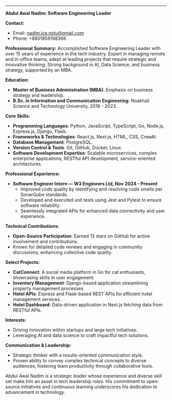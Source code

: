 ---

**Abdul Awal Nadim: Software Engineering Leader**

**Contact:**
- Email: nadim.ice.nstu@gmail.com
- Phone: +8801859198366

**Professional Summary:**
Accomplished Software Engineering Leader with over 15 years of experience in the tech industry. Expert in managing remote and in-office teams, adept at leading projects that require strategic and innovative thinking. Strong background in AI, Data Science, and business strategy, supported by an MBA.

**Education:**
- **Master of Business Administration (MBA)**: Emphasis on business strategy and leadership.
- **B.Sc. in Information and Communication Engineering**: Noakhali Science and Technology University, 2018 - 2023.

**Core Skills:**
- **Programming Languages**: Python, JavaScript, TypeScript, Go, Node.js, Express.js, Django, Flask.
- **Frameworks & Technologies**: React.js, Next.js, HTML, CSS, CrewAI.
- **Database Management**: PostgreSQL.
- **Version Control & Tools**: Git, GitHub, Docker, Linux.
- **Software Development Expertise**: Scalable microservices, complex enterprise applications, RESTful API development, service-oriented architectures.

**Professional Experience:**

- **Software Engineer Intern — W3 Engineers Ltd, Nov 2024 - Present**
  - Improved code quality by identifying and resolving code smells per SonarQube standards.
  - Developed and executed unit tests using Jest and Pytest to ensure software reliability.
  - Seamlessly integrated APIs for enhanced data connectivity and user experience.

**Technical Contributions:**
- **Open-Source Participation**: Earned 13 stars on GitHub for active involvement and contributions.
- Known for detailed code reviews and engaging in community discussions, enhancing collective code quality.

**Select Projects:**
- **CatConnect**: A social media platform in Go for cat enthusiasts, showcasing skills in user engagement.
- **Inventory Management**: Django-based application streamlining property management processes.
- **Hotel APIs**: Express and Flask-based REST APIs for efficient hotel management services.
- **Hotel Dashboard**: Data-driven application in Next.js fetching data from RESTful APIs.

**Interests:**
- Driving innovation within startups and large tech initiatives.
- Leveraging AI and data science to craft impactful tech solutions.

**Communication & Leadership:**
- Strategic thinker with a results-oriented communication style.
- Proven ability to convey complex technical concepts to diverse audiences, fostering team productivity through collaborative tools.

Abdul Awal Nadim is a strategic leader whose experience and diverse skill set make him an asset in tech leadership roles. His commitment to open-source initiatives and continuous learning underscores his dedication to advancement in technology.